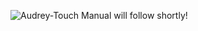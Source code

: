 ![Audrey-Touch](https://github.com/user-attachments/assets/5778e424-47f2-46c1-b466-16d3d5c878d7)
Manual will follow shortly!
